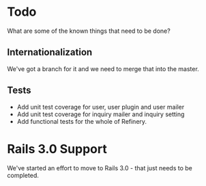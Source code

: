 # Todo

What are some of the known things that need to be done?

## Internationalization

We've got a branch for it and we need to merge that into the master.

## Tests

* Add unit test coverage for user, user plugin and user mailer
* Add unit test coverage for inquiry mailer and inquiry setting
* Add functional tests for the whole of Refinery.

# Rails 3.0 Support

We've started an effort to move to Rails 3.0 - that just needs to be completed.
